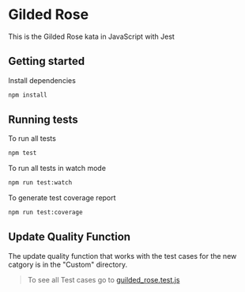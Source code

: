 # Gilded Rose

This is the Gilded Rose kata in JavaScript with Jest

## Getting started

Install dependencies

```sh
npm install
```

## Running tests

To run all tests

```sh
npm test
```

To run all tests in watch mode

```sh
npm run test:watch
```

To generate test coverage report

```sh
npm run test:coverage
```
## Update Quality Function
The update quality function that works with the test cases for the new catgory is in the "Custom" directory.

 >To see all Test cases go to [guilded_rose.test.js](https://github.com/mtalhaqadir779/GuildedRose-js-jest/blob/main/test/gilded_rose.test.js)

